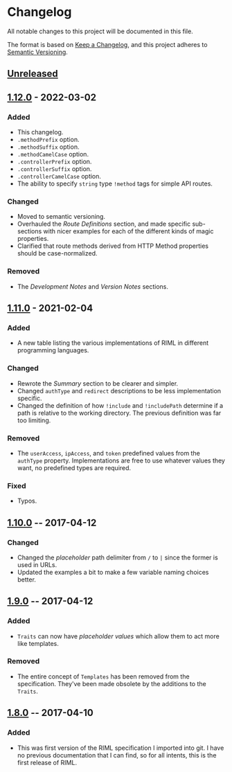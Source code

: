 # Changelog
All notable changes to this project will be documented in this file.

The format is based on [Keep a Changelog](https://keepachangelog.com/en/1.0.0/),
and this project adheres to [Semantic Versioning](https://semver.org/spec/v2.0.0.html).

## [Unreleased]

## [1.12.0] - 2022-03-02
### Added
- This changelog.
- `.methodPrefix` option.
- `.methodSuffix` option.
- `.methodCamelCase` option.
- `.controllerPrefix` option.
- `.controllerSuffix` option.
- `.controllerCamelCase` option.
- The ability to specify `string` type `!method` tags for simple API routes.
### Changed
- Moved to semantic versioning.
- Overhauled the *Route Definitions* section, and made specific sub-sections with nicer examples for each of the different kinds of magic properties.
- Clarified that route methods derived from HTTP Method properties should be case-normalized.
### Removed
- The *Development Notes* and *Version Notes* sections.

## [1.11.0] - 2021-02-04
### Added
- A new table listing the various implementations of RIML in different programming languages.
### Changed
- Rewrote the *Summary* section to be clearer and simpler.
- Changed `authType` and `redirect` descriptions to be less implementation specific.
- Changed the definition of how `!include` and `!includePath` determine if a path is relative to the working directory. The previous definition was far too limiting.
### Removed
- The `userAccess`, `ipAccess`, and `token` predefined values from the `authType` property. Implementations are free to use whatever values they want, no predefined types are required.
### Fixed
- Typos.

## [1.10.0] -- 2017-04-12
### Changed
- Changed the *placeholder* path delimiter from `/` to `|` since the former is used in URLs.
- Updated the examples a bit to make a few variable naming choices better.

## [1.9.0] -- 2017-04-12
### Added
- `Traits` can now have *placeholder values* which allow them to act more like templates.
### Removed
- The entire concept of `Templates` has been removed from the specification. They've been made obsolete by the additions to the `Traits`.

## [1.8.0] -- 2017-04-10
### Added
- This was first version of the RIML specification I imported into git. I have no previous documentation that I can find, so for all intents, this is the first release of RIML.


[Unreleased]: https://github.com/supernovus/simpledom/compare/v1.12.0...HEAD
[1.12.0]: https://github.com/supernovus/simpledom/compare/v1.11.0...v1.12.0
[1.11.0]: https://github.com/supernovus/simpledom/compare/v1.10.0...v1.11.2
[1.10.0]: https://github.com/supernovus/simpledom/compare/v1.9.0...v1.10.0
[1.9.0]: https://github.com/supernovus/simpledom/compare/v1.8.0...v1.9.0
[1.8.0]: https://github.com/supernovus/simpledom/releases/tag/v1.8.0

